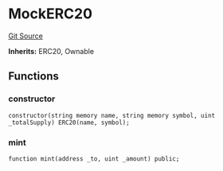 # MockERC20
[Git Source](https://github.com/provisorDAO/arcanum-contracts/blob/3dfff3148182d4dfe6804e525ac556b83c05da71/src/mocks/erc20.sol)

**Inherits:**
ERC20, Ownable


## Functions
### constructor


```solidity
constructor(string memory name, string memory symbol, uint _totalSupply) ERC20(name, symbol);
```

### mint


```solidity
function mint(address _to, uint _amount) public;
```

